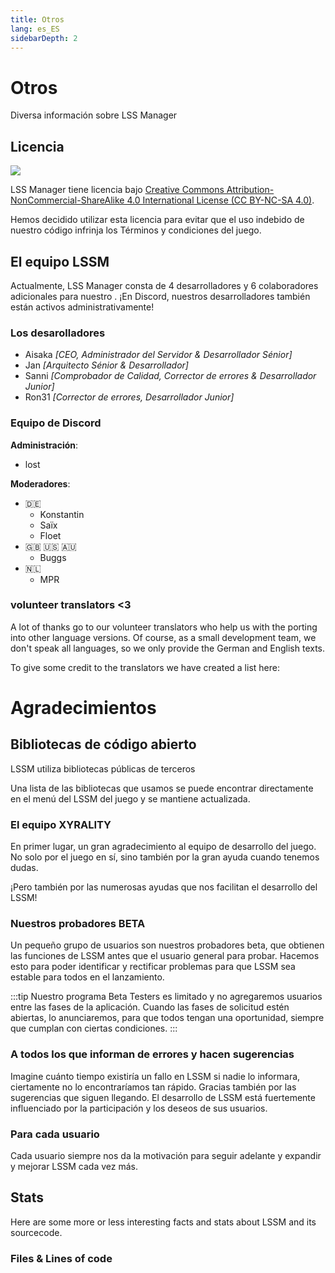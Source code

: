 ```yaml
---
title: Otros
lang: es_ES
sidebarDepth: 2
---
```


# Otros

Diversa información sobre LSS Manager

## Licencia
[![](https://mirrors.creativecommons.org/presskit/buttons/88x31/svg/by-nc-sa.eu.svg)][license]


LSS Manager tiene licencia bajo [Creative Commons Attribution-NonCommercial-ShareAlike 4.0 International License (CC BY-NC-SA 4.0)][license].

Hemos decidido utilizar esta licencia para evitar que el uso indebido de nuestro código infrinja los Términos y condiciones del juego.

## El equipo LSSM
Actualmente, LSS Manager consta de 4 desarrolladores y 6 colaboradores adicionales para nuestro <discord/>. ¡En Discord, nuestros desarrolladores también están activos administrativamente!

### Los desarolladores
* Aisaka *[CEO, Administrador del Servidor & Desarrollador Sénior]*
* Jan *[Arquitecto Sénior & Desarrollador]*
* Sanni *[Comprobador de Calidad, Corrector de errores & Desarrollador Junior]*
* Ron31 *[Corrector de errores, Desarrollador Junior]*

### Equipo de Discord
**Administración**:
* lost

**Moderadores**:
* 🇩🇪
    * Konstantin
    * Saïx
    * Floet
* 🇬🇧 🇺🇸 🇦🇺
    * Buggs
* 🇳🇱
    * MPR

### volunteer translators <3
A lot of thanks go to our volunteer translators who help us with the porting into other language versions. Of course, as a small development team, we don't speak all languages, so we only provide the German and English texts.

To give some credit to the translators we have created a list here:
<translators/>

# Agradecimientos

## Bibliotecas de código abierto
LSSM utiliza bibliotecas públicas de terceros

Una lista de las bibliotecas que usamos se puede encontrar directamente en el menú del LSSM del juego y se mantiene actualizada.

### El equipo XYRALITY
En primer lugar, un gran agradecimiento al equipo de desarrollo del juego. No solo por el juego en sí, sino también por la gran ayuda cuando tenemos dudas.

¡Pero también por las numerosas ayudas que nos facilitan el desarrollo del LSSM!

### Nuestros probadores BETA
Un pequeño grupo de usuarios son nuestros probadores beta, que obtienen las funciones de LSSM antes que el usuario general para probar. Hacemos esto para poder identificar y rectificar problemas para que LSSM sea estable para todos en el lanzamiento.

:::tip
Nuestro programa Beta Testers es limitado y no agregaremos usuarios entre las fases de la aplicación. Cuando las fases de solicitud estén abiertas, lo anunciaremos, para que todos tengan una oportunidad, siempre que cumplan con ciertas condiciones.
:::

### A todos los que informan de errores y hacen sugerencias
Imagine cuánto tiempo existiría un fallo en LSSM si nadie lo informara, ciertamente no lo encontraríamos tan rápido.
Gracias también por las sugerencias que siguen llegando. El desarrollo de LSSM está fuertemente influenciado por la participación y los deseos de sus usuarios.

### Para cada usuario
Cada usuario siempre nos da la motivación para seguir adelante y expandir y mejorar LSSM cada vez más.

## Stats

Here are some more or less interesting facts and stats about LSSM and its sourcecode.

### Files & Lines of code

<stats-cloc/>

[license]: https://creativecommons.org/licenses/by-nc-sa/4.0/deed.en
